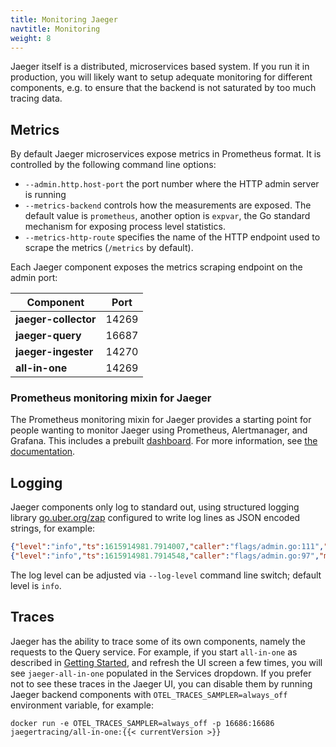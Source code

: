 ```yaml
---
title: Monitoring Jaeger
navtitle: Monitoring
weight: 8
---
```


Jaeger itself is a distributed, microservices based system. If you run it in production, you will likely want to setup adequate monitoring for different components, e.g. to ensure that the backend is not saturated by too much tracing data.

## Metrics

By default Jaeger microservices expose metrics in Prometheus format. It is controlled by the following command line options:

* `--admin.http.host-port` the port number where the HTTP admin server is running
* `--metrics-backend` controls how the measurements are exposed. The default value is `prometheus`, another option is `expvar`, the Go standard mechanism for exposing process level statistics.
* `--metrics-http-route` specifies the name of the HTTP endpoint used to scrape the metrics (`/metrics` by default).

Each Jaeger component exposes the metrics scraping endpoint on the admin port:

Component             | Port
--------------------- | ---
**jaeger-collector**  | 14269
**jaeger-query**      | 16687
**jaeger-ingester**   | 14270
**all-in-one**        | 14269

### Prometheus monitoring mixin for Jaeger

The Prometheus monitoring mixin for Jaeger provides a starting point for people wanting to monitor Jaeger using Prometheus, Alertmanager, and Grafana. This includes a prebuilt [dashboard](https://github.com/jaegertracing/jaeger/blob/v1.65.0/monitoring/jaeger-mixin/dashboard-for-grafana.json). For more information, see [the documentation](https://github.com/jaegertracing/jaeger/tree/master/monitoring/jaeger-mixin).

## Logging

Jaeger components only log to standard out, using structured logging library [go.uber.org/zap](https://github.com/uber-go/zap) configured to write log lines as JSON encoded strings, for example:

```json
{"level":"info","ts":1615914981.7914007,"caller":"flags/admin.go:111","msg":"Starting admin HTTP server","http-addr":":14269"}
{"level":"info","ts":1615914981.7914548,"caller":"flags/admin.go:97","msg":"Admin server started","http.host-port":"[::]:14269","health-status":"unavailable"}
```

The log level can be adjusted via `--log-level` command line switch; default level is `info`.

## Traces

Jaeger has the ability to trace some of its own components, namely the requests to the Query service. For example, if you start `all-in-one` as described in [Getting Started](../getting-started/), and refresh the UI screen a few times, you will see `jaeger-all-in-one` populated in the Services dropdown. If you prefer not to see these traces in the Jaeger UI, you can disable them by running Jaeger backend components with `OTEL_TRACES_SAMPLER=always_off` environment variable, for example:

```
docker run -e OTEL_TRACES_SAMPLER=always_off -p 16686:16686 jaegertracing/all-in-one:{{< currentVersion >}}
```
